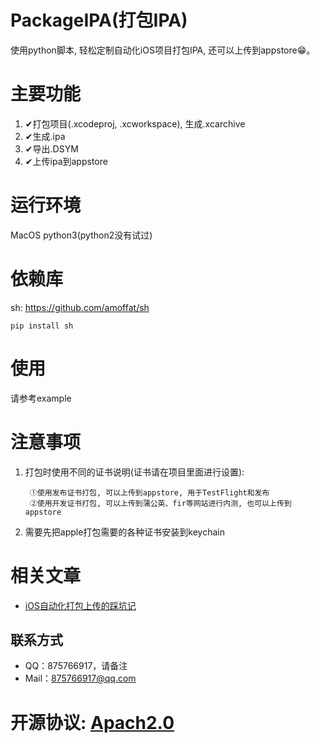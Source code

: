 # PackageIPA(打包IPA)
使用python脚本, 轻松定制自动化iOS项目打包IPA, 还可以上传到appstore😁。

# 主要功能
1. ✔︎打包项目(.xcodeproj, .xcworkspace), 生成.xcarchive
2. ✔︎生成.ipa
3. ✔︎导出.DSYM
4. ✔︎上传ipa到appstore

# 运行环境
MacOS python3(python2没有试过)

# 依赖库
sh: <https://github.com/amoffat/sh>

	pip install sh

# 使用
请参考example

# 注意事项
1. 打包时使用不同的证书说明(证书请在项目里面进行设置):

		①使用发布证书打包, 可以上传到appstore, 用于TestFlight和发布
		②使用开发证书打包, 可以上传到蒲公英、fir等网站进行内测, 也可以上传到appstore
		
2. 需要先把apple打包需要的各种证书安装到keychain

# 相关文章
- [iOS自动化打包上传的踩坑记​](http://skytoup.wicp.net/2016/05/31/iOS%E8%87%AA%E5%8A%A8%E5%8C%96%E6%89%93%E5%8C%85%E4%B8%8A%E4%BC%A0%E7%9A%84%E8%B8%A9%E5%9D%91%E8%AE%B0/)

## 联系方式
* QQ：875766917，请备注
* Mail：875766917@qq.com

# 开源协议: [Apach2.0](LICENSE)